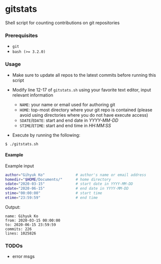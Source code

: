 # gitstats

Shell script for counting contributions on git repositories

### Prerequisites

- `git`
- `bash (>= 3.2.0)`

### Usage

- Make sure to update all repos to the latest commits before running this script

- Modify line 12-17 of `gitstats.sh` using your favorite text editor, input relevant information
    - `NAME`: your name or email used for authoring git
    - `HOME`: top-most directory where your git repo is contained (please avoid using directories where you do not have execute access)
    - `SDATE`/`EDATE`: start and end date in _YYYY-MM-DD_
    - `STIME`/`ETIME`: start and end time in _HH:MM:SS_

- Execute by running the following:

```console
$ ./gitstats.sh
```

#### Example

Example input

```sh
author="Gihyuk Ko"              # author's name or email address
homedir="$HOME/Documents/"      # home directory
sdate="2020-03-15"              # start date in YYYY-MM-DD
edate="2020-06-15"              # end date in YYYY-MM-DD
stime="00:00:00"                # start time
etime="23:59:59"                # end time
```

Output:

```console
name: Gihyuk Ko
from: 2020-03-15 00:00:00
to: 2020-06-15 23:59:59
commits: 226
lines: 1025826
```

### TODOs
- error msgs